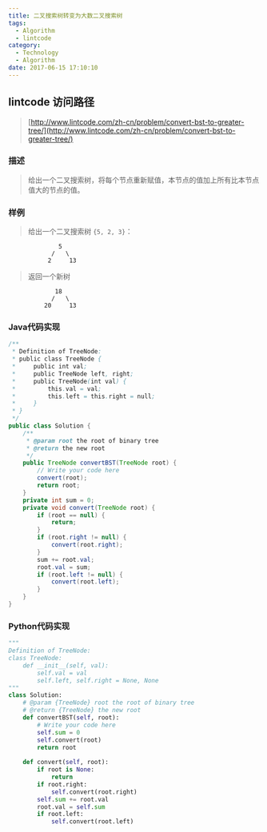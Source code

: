 ```yaml
---
title: 二叉搜索树转变为大数二叉搜索树
tags:
  - Algorithm
  - lintcode
category:
  - Technology
  - Algorithm
date: 2017-06-15 17:10:10
---
```



## lintcode 访问路径

> [http://www.lintcode.com/zh-cn/problem/convert-bst-to-greater-tree/](http://www.lintcode.com/zh-cn/problem/convert-bst-to-greater-tree/)

### 描述

> 给出一个二叉搜索树，将每个节点重新赋值，本节点的值加上所有比本节点值大的节点的值。

### 样例

> 给出一个二叉搜索树 `{5, 2, 3}`：
> 
```
              5
            /   \
           2     13
```
> 返回一个新树
> 
```
             18
            /   \
          20     13
```

<!-- more -->

### Java代码实现

```java
/**
 * Definition of TreeNode:
 * public class TreeNode {
 *     public int val;
 *     public TreeNode left, right;
 *     public TreeNode(int val) {
 *         this.val = val;
 *         this.left = this.right = null;
 *     }
 * }
 */
public class Solution {
    /**
     * @param root the root of binary tree
     * @return the new root
     */
    public TreeNode convertBST(TreeNode root) {
        // Write your code here
        convert(root);
        return root;
    }
    private int sum = 0;
    private void convert(TreeNode root) {
        if (root == null) {
            return;
        }
        if (root.right != null) {
            convert(root.right);
        }
        sum += root.val;
        root.val = sum;
        if (root.left != null) {
            convert(root.left);
        }
    }
}
```

### Python代码实现

```python
"""
Definition of TreeNode:
class TreeNode:
    def __init__(self, val):
        self.val = val
        self.left, self.right = None, None
"""
class Solution:
    # @param {TreeNode} root the root of binary tree
    # @return {TreeNode} the new root
    def convertBST(self, root):
        # Write your code here
        self.sum = 0
        self.convert(root)
        return root
        
    def convert(self, root):
        if root is None:
            return
        if root.right:
            self.convert(root.right)
        self.sum += root.val
        root.val = self.sum
        if root.left:
            self.convert(root.left)
```
